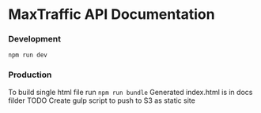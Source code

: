# MaxTraffic API Documentation
### Development
```npm run dev```

### Production
To build single html file run
```npm run bundle```
Generated index.html is in docs filder
TODO Create gulp script to push to S3 as static site
